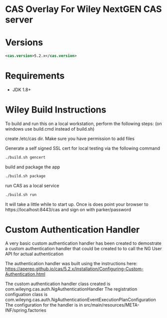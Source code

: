 CAS Overlay For Wiley NextGEN CAS server
============================

 
# Versions

```xml
<cas.version>5.2.x</cas.version>
```

# Requirements

* JDK 1.8+

#
# Wiley Build Instructions
To build and run this on a local workstation, perform the following steps:
(on windows use build.cmd instead of build.sh)
 
create /etc/cas dir.  Make sure you have permission to add files

Generate a self signed SSL cert for local testing via the following command
```bash
./build.sh gencert
```
build and package the app
```bash
./build.sh package
```
run CAS as a local service
```bash
./build.sh run
```
It will take a little while to start up. Once is does point your browser to https://localhost:8443/cas and sign on with  parker/password

# Custom Authentication Handler
A very basic custom authentication handler has been created to demostrate a custom authentication handler that could be created to to call the NG User API for 
actual authentication

The authentication handler was built using the instructions here: https://apereo.github.io/cas/5.2.x/installation/Configuring-Custom-Authentication.html

The custom authentication handler class created is com.wileyng.cas.auth.NgAuthenticationHandler
The registration configuation class is com.wileyng.cas.auth.NgAuthenticationEventExecutionPlanConfiguration
The configuration for the handler is in src/main/resources/META-INF/spring.factories
